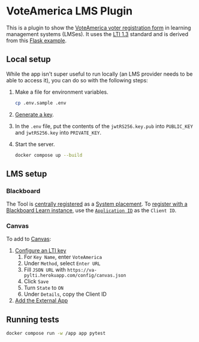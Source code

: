 # VoteAmerica LMS Plugin

This is a plugin to show the [VoteAmerica voter registration form](https://www.voteamerica.com/voter-registration/) in learning management systems (LMSes). It uses the [LTI 1.3](https://www.imsglobal.org/activity/learning-tools-interoperability) standard and is derived from this [Flask example](https://github.com/dmitry-viskov/pylti1.3-flask-example).

## Local setup

While the app isn't super useful to run locally (an LMS provider needs to be able to access it), you can do so with the following steps:

1. Make a file for environment variables.

   ```sh
   cp .env.sample .env
   ```

1. [Generate a key](https://github.com/dmitry-viskov/pylti1.3/wiki/How-to-generate-JWT-RS256-key-and-JWKS).
1. In the `.env` file, put the contents of the `jwtRS256.key.pub` into `PUBLIC_KEY` and `jwtRS256.key` into `PRIVATE_KEY`.
1. Start the server.

   ```sh
   docker compose up --build
   ```

## LMS setup

### Blackboard

The Tool is [centrally registered](https://docs.blackboard.com/lti/lti-registration-and-deployment) as a [System placement](https://docs.blackboard.com/lti/getting-started-with-lti#lti-placements). To [register with a Blackboard Learn instance](https://help.blackboard.com/Learn/Administrator/SaaS/Integrations/Learning_Tools_Interoperability#addlti13), use the [`Application ID`](https://developer.blackboard.com/portal/applications) as the `Client ID`.

### Canvas

To add to [Canvas](https://www.instructure.com/canvas):

1. [Configure an LTI key](https://community.canvaslms.com/t5/Admin-Guide/How-do-I-configure-an-LTI-key-for-an-account/ta-p/140)
   1. For `Key Name`, enter `VoteAmerica`
   1. Under `Method`, select `Enter URL`
   1. Fill `JSON URL` with `https://va-pylti.herokuapp.com/config/canvas.json`
   1. Click `Save`
   1. Turn `State` to `ON`
   1. Under `Details`, copy the Client ID
1. [Add the External App](https://community.canvaslms.com/t5/Admin-Guide/How-do-I-configure-an-external-app-for-an-account-using-a-client/ta-p/202)

## Running tests

```sh
docker compose run -w /app app pytest
```
